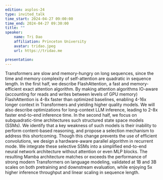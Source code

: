 ```yaml
---
edition: asplos-24
type: invited_talk
time_start: 2024-04-27 09:00:00
time_end: 2024-04-27 09:30:00
title: ""
speaker:
    name: Tri Dao 
    affiliation: Princeton University
    avatar: tridao.jpeg  
    url: https://tridao.me

presentation: 
---
```

Transformers are slow and memory-hungry on long sequences, since the time and memory complexity of self-attention are quadratic in sequence length. In the first half, we describe FlashAttention, a fast and memory-efficient exact attention algorithm. By making attention algorithms IO-aware (accounting for reads and writes between levels of GPU memory) FlashAttention is 4-8x faster than optimized baselines, enabling 4-16x longer context in Transformers and yielding higher quality models. We will also describe optimizations for long-context LLM inference, leading to 2-8x faster end-to-end inference time. In the second half, we focus on subquadratic-time architectures such structured state space models (SSMs). We identify that a key weakness of such models is their inability to perform content-based reasoning, and propose a selection mechanism to address this shortcoming. Though this change prevents the use of efficient convolutions, we design a hardware-aware parallel algorithm in recurrent mode. We integrate these selective SSMs into a simplified end-to-end neural network architecture without attention or even MLP blocks. The resulting Mamba architecture matches or exceeds the performance of strong modern Transformers on language modeling, validated at 1B and 3B scales on both pretraining and downstream evaluation, while enjoying 5x higher inference throughput and linear scaling in sequence length.
